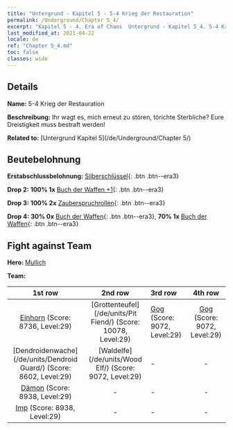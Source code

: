 ```yaml
---
title: "Untergrund - Kapitel 5 - 5-4 Krieg der Restauration"
permalink: /Underground/Chapter 5_4/
excerpt: "Kapitel 5 - 4. Era of Chaos  Untergrund - Kapitel 5_4. 5-4 Krieg der Restauration"
last_modified_at: 2021-04-22
locale: de
ref: "Chapter 5_4.md"
toc: false
classes: wide
---
```


## Details

 **Name:** 5-4 Krieg der Restauration

 **Beschreibung:** Ihr wagt es, mich erneut zu stören, törichte Sterbliche? Eure Dreistigkeit muss bestraft werden!

 **Related to:** [Untergrund Kapitel 5](/de/Underground/Chapter 5/)

## Beutebelohnung

 **Erstabschlussbelohnung:** [Silberschlüssel](/ItemsDE/con_693/){: .btn .btn--era3}

 **Drop 2:** **100% 1x** [Buch der Waffen +1](/ItemsDE/mat_25/){: .btn .btn--era3}

 **Drop 3:** **100% 2x** [Zauberspruchrollen](/ItemsDE/con_694/){: .btn .btn--era3}

 **Drop 4:** **30% 0x** [Buch der Waffen](/ItemsDE/mat_18/){: .btn .btn--era3}, **70% 1x** [Buch der Waffen](/ItemsDE/mat_18/){: .btn .btn--era3}


## Fight against Team
 **Hero:** [Mullich](/de/heroes/Mullich/)

 **Team:**


  | 1st row | 2nd row | 3rd row | 4th row |
  |:----:|:----:|:----|:----:|
  | [Einhorn](/de/units/Unicorn/) (Score: 8736, Level:29)  | [Grottenteufel](/de/units/Pit Fiend/) (Score: 10078, Level:29)  | [Gog](/de/units/Gog/) (Score: 9072, Level:29)  | [Gog](/de/units/Gog/) (Score: 9072, Level:29)  |
  | [Dendroidenwache](/de/units/Dendroid Guard/) (Score: 8602, Level:29)  | [Waldelfe](/de/units/Wood Elf/) (Score: 9072, Level:29)  | - | - |
  | [Dämon](/de/units/Demon/) (Score: 8938, Level:29)  | - | - | - |
  | [Imp](/de/units/Imp/) (Score: 8938, Level:29)  | - | - | - |


